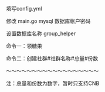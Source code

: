 
填写config.yml

修改 main.go mysql 数据库帐户密码

设置数据库名称 group_helper

命令一：领糖果

命令二：创建社群#社群名称#总量#份数

～～～～～～～～～～～～～～～～～～

注：总量和份数为数字，暂时只支持CNB
